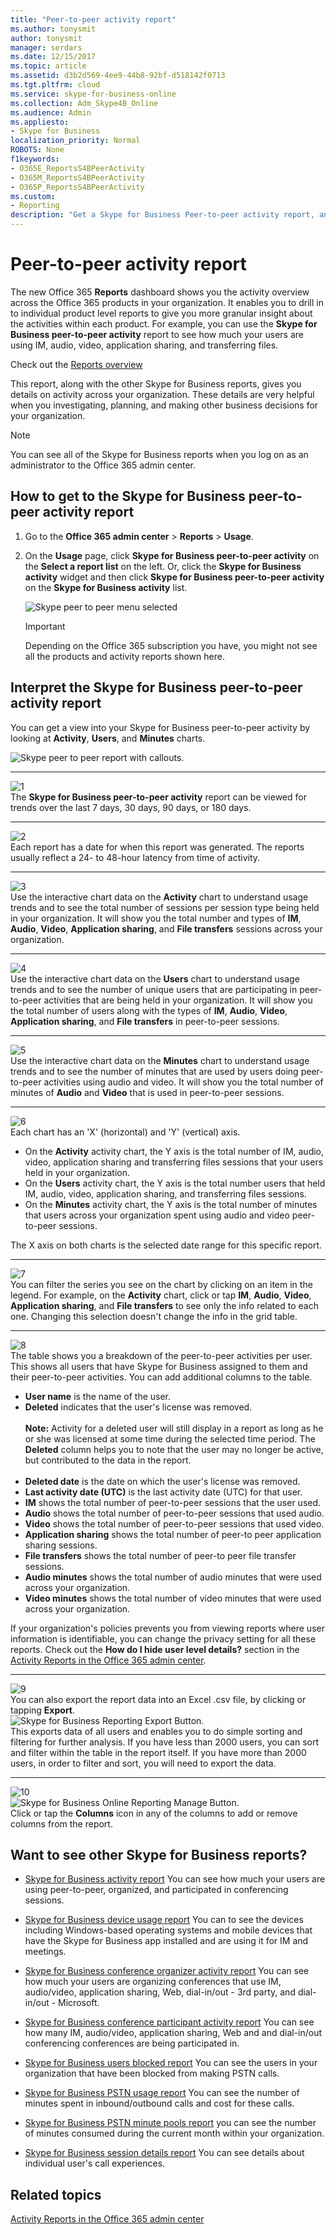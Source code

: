 ```yaml
---
title: "Peer-to-peer activity report"
ms.author: tonysmit
author: tonysmit
manager: serdars
ms.date: 12/15/2017
ms.topic: article
ms.assetid: d3b2d569-4ee9-44b8-92bf-d518142f0713
ms.tgt.pltfrm: cloud
ms.service: skype-for-business-online
ms.collection: Adm_Skype4B_Online
ms.audience: Admin
ms.appliesto: 
- Skype for Business
localization_priority: Normal
ROBOTS: None
f1keywords:
- O365E_ReportsS4BPeerActivity
- O365M_ReportsS4BPeerActivity
- O365P_ReportsS4BPeerActivity
ms.custom:
- Reporting
description: "Get a Skype for Business Peer-to-peer activity report, and learn how to interpret and customize it for your needs. "
---
```


# Peer-to-peer activity report

The new Office 365 **Reports** dashboard shows you the activity overview across the Office 365 products in your organization. It enables you to drill in to individual product level reports to give you more granular insight about the activities within each product. For example, you can use the **Skype for Business peer-to-peer activity** report to see how much your users are using IM, audio, video, application sharing, and transferring files. 

Check out the [Reports overview](https://support.office.com/article/0d6dfb17-8582-4172-a9a9-aed798150263)
  
This report, along with the other Skype for Business reports, gives you details on activity across your organization. These details are very helpful when you investigating, planning, and making other business decisions for your organization. 
  
> [!NOTE]
> You can see all of the Skype for Business reports when you log on as an administrator to the Office 365 admin center. 
  
## How to get to the Skype for Business peer-to-peer activity report

1. Go to the **Office 365 admin center** > **Reports** > **Usage**.
    
2. On the **Usage** page, click **Skype for Business peer-to-peer activity** on the **Select a report list** on the left. Or, click the **Skype for Business activity** widget and then click **Skype for Business peer-to-peer activity** on the **Skype for Business activity** list.
    
     ![Skype peer to peer menu selected](../images/603ec74a-7f39-4e12-8f10-00979f7ee977.PNG)
  
    > [!IMPORTANT]
    > Depending on the Office 365 subscription you have, you might not see all the products and activity reports shown here. 
  
## Interpret the Skype for Business peer-to-peer activity report

You can get a view into your Skype for Business peer-to-peer activity by looking at **Activity**, **Users**, and **Minutes** charts.
  
![Skype peer to peer report with callouts.](../images/82dec398-ca05-46c7-b0fe-affcbfc0ddd5.PNG)
  
***
![1](../images/SfBCallout1.png)<br/>The **Skype for Business peer-to-peer activity** report can be viewed for trends over the last 7 days, 30 days, 90 days, or 180 days.
***
![2](../images/SfBCallout2.png)<br/>Each report has a date for when this report was generated. The reports usually reflect a 24- to 48-hour latency from time of activity. 
***
![3](../images/SfBCallout3.png)<br/>Use the interactive chart data on the **Activity** chart to understand usage trends and to see the total number of sessions per session type being held in your organization. It will show you the total number and types of **IM**, **Audio**, **Video**, **Application sharing**, and **File transfers** sessions across your organization. 
***
![4](../images/SfBCallout4.png)<br/>Use the interactive chart data on the **Users** chart to understand usage trends and to see the number of unique users that are participating in peer-to-peer activities that are being held in your organization. It will show you the total number of users along with the types of **IM**, **Audio**, **Video**, **Application sharing**, and **File transfers** in peer-to-peer sessions.
***
![5](../images/SfBCallout5.png)<br/>Use the interactive chart data on the **Minutes** chart to understand usage trends and to see the number of minutes that are used by users doing peer-to-peer activities using audio and video. It will show you the total number of minutes of **Audio** and **Video** that is used in peer-to-peer sessions.
***
![6](../images/SfBCallout6.png)<br/>Each chart has an 'X' (horizontal) and 'Y' (vertical) axis. 
*    On the **Activity** activity chart, the Y axis is the total number of IM, audio, video, application sharing and transferring files sessions that your users held in your organization.
*    On the **Users** activity chart, the Y axis is the total number users that held IM, audio, video, application sharing, and transferring files sessions. 
*    On the **Minutes** activity chart, the Y axis is the total number of minutes that users across your organization spent using audio and video peer-to-peer sessions. 

The X axis on both charts is the selected date range for this specific report.
***
![7](../images/SfBCallout7.png)<br/>You can filter the series you see on the chart by clicking on an item in the legend. For example, on the **Activity** chart, click or tap **IM**, **Audio**, **Video**, **Application sharing**, and **File transfers** to see only the info related to each one. Changing this selection doesn't change the info in the grid table. 
***
![8](../images/SfBCallout8.png)<br/>The table shows you a breakdown of the peer-to-peer activities per user. This shows all users that have Skype for Business assigned to them and their peer-to-peer activities. You can add additional columns to the table.
*    **User name** is the name of the user.
*    **Deleted** indicates that the user's license was removed. <br/> <br/> **Note:**  Activity for a deleted user will still display in a report as long as he or she was licensed at some time during the selected time period. The **Deleted** column helps you to note that the user may no longer be active, but contributed to the data in the report.  <br/><br/>
*    **Deleted date** is the date on which the user's license was removed. 
*    **Last activity date (UTC)** is the last activity date (UTC) for that user.
*    **IM** shows the total number of peer-to-peer sessions that the user used.
*    **Audio** shows the total number of peer-to-peer sessions that used audio.
*    **Video** shows the total number of peer-to-peer sessions that used video.
*    **Application sharing** shows the total number of peer-to peer application sharing sessions.
*    **File transfers** shows the total number of peer-to peer file transfer sessions.
*    **Audio minutes** shows the total number of audio minutes that were used across your organization. 
*    **Video minutes** shows the total number of video minutes that were used across your organization. 

If your organization's policies prevents you from viewing reports where user information is identifiable, you can change the privacy setting for all these reports. Check out the **How do I hide user level details?** section in the [Activity Reports in the Office 365 admin center](https://support.office.com/article/0d6dfb17-8582-4172-a9a9-aed798150263). 
***
![9](../images/SfBCallout9.png)<br/>You can also export the report data into an Excel .csv file, by clicking or tapping **Export**.           <br/> ![Skype for Business Reporting Export Button.](../images/de7e2ab7-d70c-422f-a0ec-178b10f7dd51.png)<br/>This exports data of all users and enables you to do simple sorting and filtering for further analysis. If you have less than 2000 users, you can sort and filter within the table in the report itself. If you have more than 2000 users, in order to filter and sort, you will need to export the data.
***
![10](../images/SfBCallout10.png)<br/>![Skype for Business Online Reporting Manage Button.](../images/4c8f5387-cebb-4d6c-b7d3-05c954a2c234.png)<br/>Click or tap the **Columns** icon in any of the columns to add or remove columns from the report.         
   
## Want to see other Skype for Business reports?

- [Skype for Business activity report](activity-report.md) You can see how much your users are using peer-to-peer, organized, and participated in conferencing sessions.
    
- [Skype for Business device usage report](device-usage-report.md) You can to see the devices including Windows-based operating systems and mobile devices that have the Skype for Business app installed and are using it for IM and meetings.
    
- [Skype for Business conference organizer activity report](conference-organizer-activity-report.md) You can see how much your users are organizing conferences that use IM, audio/video, application sharing, Web, dial-in/out - 3rd party, and dial-in/out - Microsoft.
    
- [Skype for Business conference participant activity report](skype-for-business-conference-participant-activity-report.md) You can see how many IM, audio/video, application sharing, Web and and dial-in/out conferencing conferences are being participated in.
    
- [Skype for Business users blocked report](users-blocked-report.md) You can see the users in your organization that have been blocked from making PSTN calls.
    
- [Skype for Business PSTN usage report](pstn-usage-report.md) You can see the number of minutes spent in inbound/outbound calls and cost for these calls.
    
- [Skype for Business PSTN minute pools report](pstn-minute-pools-report.md) you can see the number of minutes consumed during the current month within your organization.

- [Skype for Business session details report](session-details-report.md) You can see details about individual user's call experiences.
    
## Related topics
[Activity Reports in the Office 365 admin center](https://support.office.com/article/0d6dfb17-8582-4172-a9a9-aed798150263)